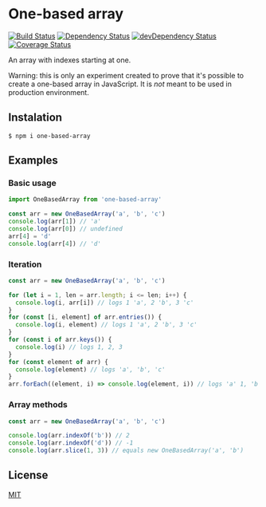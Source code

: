 # One-based array

[![Build Status](https://img.shields.io/travis/Gothdo/one-based-array.svg?style=flat-square)](https://travis-ci.org/Gothdo/one-based-array)
[![Dependency Status](https://img.shields.io/david/Gothdo/one-based-array.svg?style=flat-square)](https://david-dm.org/Gothdo/one-based-array)
[![devDependency Status](https://img.shields.io/david/dev/Gothdo/one-based-array.svg?style=flat-square)](https://david-dm.org/Gothdo/one-based-array?type=dev)
[![Coverage Status](https://img.shields.io/coveralls/Gothdo/one-based-array.svg?style=flat-square)](https://coveralls.io/github/Gothdo/one-based-array?branch=master)

An array with indexes starting at one.

Warning: this is only an experiment created to prove that it's possible to create a one-based array in JavaScript. It is *not* meant to be used in production environment.

## Instalation

```
$ npm i one-based-array
```

## Examples

### Basic usage

```js
import OneBasedArray from 'one-based-array'

const arr = new OneBasedArray('a', 'b', 'c')
console.log(arr[1]) // 'a'
console.log(arr[0]) // undefined
arr[4] = 'd'
console.log(arr[4]) // 'd'
```
### Iteration

```js
const arr = new OneBasedArray('a', 'b', 'c')

for (let i = 1, len = arr.length; i <= len; i++) {
  console.log(i, arr[i]) // logs 1 'a', 2 'b', 3 'c'
}
for (const [i, element] of arr.entries()) {
  console.log(i, element) // logs 1 'a', 2 'b', 3 'c'
}
for (const i of arr.keys()) {
  console.log(i) // logs 1, 2, 3
}
for (const element of arr) {
  console.log(element) // logs 'a', 'b', 'c'
}
arr.forEach((element, i) => console.log(element, i)) // logs 'a' 1, 'b' 2, 'c' 3
```

### Array methods

```js
const arr = new OneBasedArray('a', 'b', 'c')

console.log(arr.indexOf('b')) // 2
console.log(arr.indexOf('d')) // -1
console.log(arr.slice(1, 3)) // equals new OneBasedArray('a', 'b')
```

## License

[MIT](LICENSE.md)
